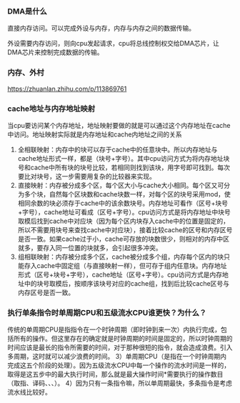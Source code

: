 ### DMA是什么

直接内存访问。可以完成外设与内存，内存与内存之间的数据传输。

外设需要内存访问，则向cpu发起请求，cpu将总线控制权交给DMA芯片，让DMA芯片来控制完成数据的传输。

###  内存、外村

https://zhuanlan.zhihu.com/p/113869761

### cache地址与内存地址映射

当cpu要访问某个内存地址，地址映射要做的就是可以通过这个内存地址在cache中访问。地址映射实际就是内存地址和cache内地址之间的关系

1. 全相联映射：内存中的块可以存于cache中的任意块中。所以内存地址与cache地址形式一样，都是（块号+字号）。其中cpu访问方式为将内存地址块号和cache中所有块的块号比较，若相同则找到该块，用字号即可找到。每次要比对块号，这一步需要用复杂的比较器来实现。
2. 直接映射：内存被分成多个区，每个区大小与cache大小相同。每个区又可分为多个块，自然每个区块数和cache块数一样，对每个区的块号采用mod，使相同余数的块必须存于cache中的该余数块号。内存地址可看作（区号+块号+字号），cache地址可看成（区号+字号）。cpu访问方式是将内存地址中块号取模后找到cache中对应块（因为每个区内块存入cache中的位置是固定的，所以不需要用块号来查找cache中对应块），接着比较cache的区号和内存区号是否一致。如果cache过于小，cache可存放的块数很少，则相对的内存中区就多，要存入同一位置的块就多，会引起很多冲突。
3. 组相联映射：内存被分成多个区，cache被分成多个组，内存每个区内的块只能存入cache中固定组（与直接映射一样），但可存于组内任意块。内存地址形式（区号+块号+字号），cache地址（区号+字号）。cpu访问方式是内存地址中的块号取模后，按顺序该块号对应的cache组，找到后比较cache区号与内存区号是否一致。

### 执行单条指令时单周期CPU和五级流水CPU谁更快？为什么？

传统的单周期CPU是指指令在一个时钟周期（即时钟到来一次）内执行完成，包括所有的操作。但这里存在的确定就是时钟周期的时间是固定的，所以时钟周期的时间应该是最长的指令所需要的时间，对于那种很短的指令，就会造成浪费。引入多周期，这时就可以减少浪费的时间。 3）单周期CPU（是指在一个时钟周期内完成这五个阶段的处理）。因为五级流水CPU中每一个操作的流水时间是一样的，取得是这五步中的最大执行时间，那么就是最大操作时间*需要执行的操作数目（取指、译码、、、）。 4）因为只有一条指令嘛，所以单周期最快，多条指令是考虑流水线比较好。
